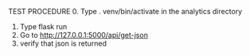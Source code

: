 TEST PROCEDURE
0. Type . venv/bin/activate in the analytics directory
1. Type flask run 
2. Go to http://127.0.0.1:5000/api/get-json
3. verify that json is returned
 

